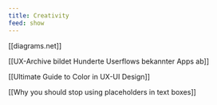 ```yaml
---
title: Creativity
feed: show
---
```


[[diagrams.net]]

[[UX-Archive bildet Hunderte Userflows bekannter Apps ab]]

[[Ultimate Guide to Color in UX-UI Design]]

[[Why you should stop using placeholders in text boxes]]
